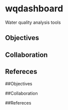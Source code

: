 # wqdashboard
Water quality analysis tools


## Objectives

## Collaboration

## Refereces

##Objectives

##Collaboration

##Refereces


